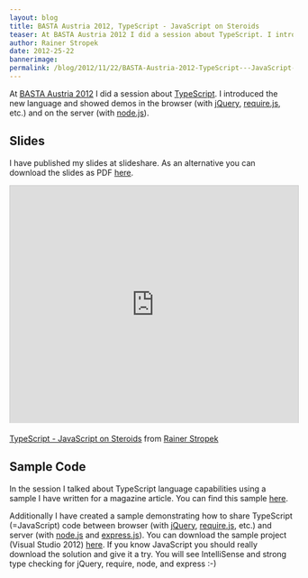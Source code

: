 ```yaml
---
layout: blog
title: BASTA Austria 2012, TypeScript - JavaScript on Steroids
teaser: At BASTA Austria 2012 I did a session about TypeScript. I introduced the new language and showed demos in the browser (with jQuery, require.js, etc.) and on the server (with node.js).
author: Rainer Stropek
date: 2012-25-22
bannerimage: 
permalink: /blog/2012/11/22/BASTA-Austria-2012-TypeScript---JavaScript-on-Steroids
---
```


<p xmlns="http://www.w3.org/1999/xhtml">At <a href="http://www.basta-austria.at" target="_blank">BASTA Austria 2012</a> I did a session about <a href="http://www.typescriptlang.org" target="_blank">TypeScript</a>. I introduced the new language and showed demos in the browser (with <a href="http://jquery.com/" target="_blank">jQuery</a>, <a href="http://requirejs.org/" target="_blank">require.js</a>, etc.) and on the server (with <a href="http://nodejs.org/" target="_blank">node.js</a>).</p><h2 xmlns="http://www.w3.org/1999/xhtml">Slides</h2><p xmlns="http://www.w3.org/1999/xhtml">I have published my slides at slideshare. As an alternative you can download the slides as PDF <a href="{{site.baseurl}}/content/Blog Assets/TypeScript Intro.pdf" target="_blank">here</a>.</p><iframe src="http://www.slideshare.net/slideshow/embed_code/15295933?rel=0" width="512" height="421" frameborder="0" marginwidth="0" marginheight="0" scrolling="no" style="border:1px solid #CCC;border-width:1px 1px 0;margin-bottom:5px" allowfullscreen="allowfullscreen" webkitallowfullscreen="webkitallowfullscreen" mozallowfullscreen="mozallowfullscreen" xmlns="http://www.w3.org/1999/xhtml"></iframe><p xmlns="http://www.w3.org/1999/xhtml">
  <a href="http://www.slideshare.net/rstropek/type-script-intro-15295933" title="TypeScript - JavaScript on Steroids" target="_blank">TypeScript - JavaScript on Steroids</a> from <a href="http://www.slideshare.net/rstropek" target="_blank">Rainer Stropek</a></p><h2 xmlns="http://www.w3.org/1999/xhtml">Sample Code</h2><p xmlns="http://www.w3.org/1999/xhtml">In the session I talked about TypeScript language capabilities using a sample I have written for a magazine article. You can find this sample <a href="/devblog/2012/11/02/Sample-Code-for-TypeScript-Article-in-WindowsDeveloper-Magazine" target="_blank">here</a>.</p><p xmlns="http://www.w3.org/1999/xhtml">Additionally I have created a sample demonstrating how to share TypeScript (=JavaScript) code between browser (with <a href="http://jquery.com/" target="_blank">jQuery</a>, <a href="http://requirejs.org/" target="_blank">require.js</a>, etc.) and server (with <a href="http://nodejs.org/" target="_blank">node.js</a> and <a href="http://expressjs.com/" target="_blank">express.js</a>). You can download the sample project (Visual Studio 2012) <a href="{{site.baseurl}}/content/Blog Assets/Code Samples/TypeScriptSamples.zip" target="_blank">here</a>. If you know JavaScript you should really download the solution and give it a try. You will see IntelliSense and strong type checking for jQuery, require, node, and express :-)</p>